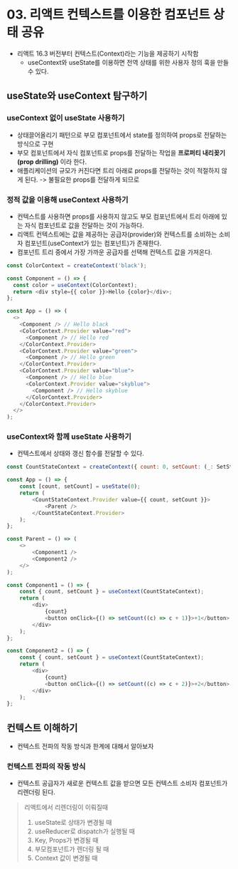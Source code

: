 # 03. 리액트 컨텍스트를 이용한 컴포넌트 상태 공유
- 리액트 16.3 버전부터 컨텍스트(Context)라는 기능을 제공하기 시작함
  - useContext와 useState를 이용하면 전역 상태를 위한 사용자 정의 훅을 만들 수 있다.

## useState와 useContext 탐구하기
### useContext 없이 useState 사용하기
- 상태끌어올리기 패턴으로 부모 컴포넌트에서 state를 정의하여 props로 전달하는 방식으로 구현
- 부모 컴포넌트에서 자식 컴포넌트로 props를 전달하는 작업을 **프로퍼티 내리꽂기(prop drilling)** 이라 한다.
- 애플리케이션의 규모가 커진다면 트리 아래로 props를 전달하는 것이 적절하지 않게 된다. -> 불필요한 props를 전달하게 되므로

### 정적 값을 이용해 useContext 사용하기
- 컨텍스트를 사용하면 props를 사용하지 않고도 부모 컴포넌트에서 트리 아래에 있는 자식 컴포넌트로 값을 전달하는 것이 가능하다.
- 리액트 컨텍스트에는 값을 제공하는 공급자(provider)와 컨텍스트를 소비하는 소비자 컴포넌트(useContext가 있는 컴포넌트)가 존재한다.
- 컴포넌트 트리 중에서 가장 가까운 공급자를 선택해 컨텍스트 값을 가져온다.

```javascript
const ColorContext = createContext('black');

const Component = () => {
  const color = useContext(ColorContext);
  return <div style={{ color }}>Hello {color}</div>;
};

const App = () => (
  <>
    <Component /> // Hello black
    <ColorContext.Provider value="red">
      <Component /> // Hello red
    </ColorContext.Provider>
    <ColorContext.Provider value="green">
      <Component /> // Hello green
    </ColorContext.Provider>
    <ColorContext.Provider value="blue">
      <Component /> // Hello blue
      <ColorContext.Provider value="skyblue">
        <Component /> // Hello skyblue
      </ColorContext.Provider>
    </ColorContext.Provider>
  </>
);
```
### useContext와 함께 useState 사용하기
- 컨텍스트에서 상태와 갱신 함수를 전달할 수 있다.

```javascript
const CountStateContext = createContext({ count: 0, setCount: (_: SetStateAction<number>) => {} });

const App = () => {
    const [count, setCount] = useState(0);
    return (
        <CountStateContext.Provider value={{ count, setCount }}>
            <Parent />
        </CountStateContext.Provider>
    );
};

const Parent = () => (
    <>
        <Component1 />
        <Component2 />
    </>
);

const Component1 = () => {
    const { count, setCount } = useContext(CountStateContext);
    return (
        <div>
            {count}
            <button onClick={() => setCount((c) => c + 1)}>+1</button>
        </div>
    );
};

const Component2 = () => {
    const { count, setCount } = useContext(CountStateContext);
    return (
        <div>
            {count}
            <button onClick={() => setCount((c) => c + 2)}>+2</button>
        </div>
    );
};

```

## 컨텍스트 이해하기
- 컨텍스트 전파의 작동 방식과 한계에 대해서 알아보자

### 컨텍스트 전파의 작동 방식
- 컨텍스트 공급자가 새로운 컨텍스트 값을 받으면 모든 컨텍스트 소비자 컴포넌트가 리렌더링 된다.
> 리액트에서 리렌더링이 이뤄질때
> 1. useState로 상태가 변경될 때
> 2. useReducer로 dispatch가 실행될 때 
> 3. Key, Props가 변경될 때
> 4. 부모컴포넌트가 렌더링 될 때
> 5. Context 값이 변경될 때
